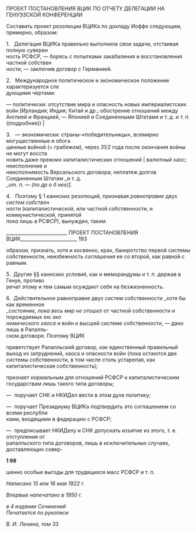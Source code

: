 ПРОЕКТ ПОСТАНОВЛЕНИЯ ВЦИК ПО ОТЧЕТУ ДЕЛЕГАЦИИ НА ГЕНУЭЗСКОЙ КОНФЕРЕНЦИИ

Составить проект резолюции ВЦИКа по докладу Иоффе следующим, примерно, об­разом:

1.   Делегация ВЦИКа правильно выполнила свои задачи, отстаивая полную суверен­  
ность РСФСР, — борясь с попытками закабаления и восстановления частной собствен­  
ности, — заключив договор с Германией.

2.   Международное политическое и экономическое положение характеризуется сле­  
дующими чертами:

— политически: отсутствие мира и опасность новых империалистских войн [Ирлан­дия; Индия; Китай и др.; обострение отношений между Англией и Францией, — Япо­нией и Соединенными Штатами _и т. д. и т. п._ ((подробнее)) |

3.   — экономически: страны-«победительницы», всемирно могущественные и обога­  
щенные войной (= грабежом), через _31/2_ года после окончания войны не могут восста­  
новить даже прежних капиталистических отношений | валютный хаос; неисполнение и  
неисполнимость Версальского договора; неплатеж долгов Соединенным Штатам _и т. д.  
__um._ _п._ — _(по др о б нее)]._

4.   Поэтому § 1 каннских резолюций, признавая _равноправие_ двух _систем собствен­  
ности_ (капиталистической, или частной собственности, и коммунистической, принятой  
_пока_ лишь в РСФСР), вынужден, таким

  

__________________________ ПРОЕКТ ПОСТАНОВЛЕНИЯ ВЦИК________________________ 193

образом, признать, хотя и косвенно, крах, банкротство первой системы собственности, неизбежность _соглашения_ ее со второй, как равной с равным.

5.  Другие §§ каннских условий, как и меморандумы и т. п. держав в Генуе, противо­  
речат этому и тем самым осуждают себя на безжизненность.

6.  Действительное равноправие двух систем собственности _хотя бы как временное  
__состояние, пока весь мир не отошел_ от частной собственности и порождаемых ею _эко­  
номического хаоса_ и войн к высшей системе собственности, — дано лишь в Рапалль-  
ском договоре. Поэтому ВЦИК

приветствует Рапалльский договор, как единственный правильный выход из затруд­нений, хаоса и опасности войн (пока остаются две системы собственности, в том числе столь устарелая, как капиталистическая собственность);

признает нормальным для отношений РСФСР к капиталистическим государствам _лишь_ такого типа договоры;

—  поручает СНК и НКИДел вести в этом духе политику;

—  поручает Президиуму ВЦИКа подтвердить это соглашением со всеми республи­  
ками, входящими в федерацию с РСФСР;

—  предписывает НКИДелу и СНК допускать изъятие из этого, т. е. отступления от  
рапалльского типа договоров, лишь в исключительных случаях, доставляющих совер-

**1 98**

шенно особые выгоды для трудящихся масс РСФСР и т. п.

_Написано 15 или 16 мая 1922 г._

_Впервые напечатано в 1950 г._

_в 4 издании Сочинений                                                                    Печатается по рукописи_

_В. И. Ленина, том 33_